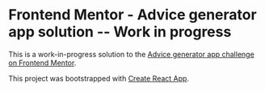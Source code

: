 # Frontend Mentor - Advice generator app solution -- Work in progress

This is a work-in-progress solution to the [Advice generator app challenge on Frontend Mentor](https://www.frontendmentor.io/challenges/advice-generator-app-QdUG-13db).


This project was bootstrapped with [Create React App](https://github.com/facebook/create-react-app).